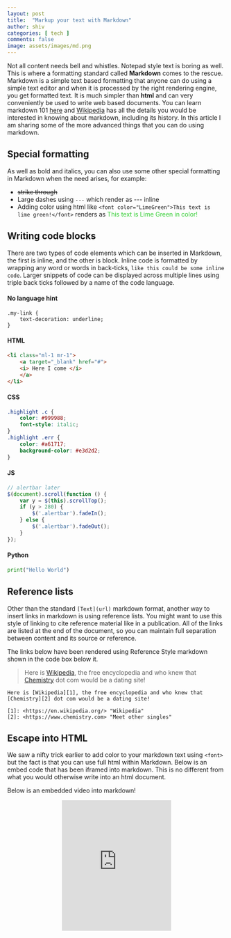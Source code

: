 ```yaml
---
layout: post
title:  "Markup your text with Markdown"
author: shiv
categories: [ tech ]
comments: false
image: assets/images/md.png
---
```

Not all content needs bell and whistles. Notepad style text is boring as well. This is where a formatting standard called **Markdown** comes to the rescue. Markdown is a simple text based formatting that anyone can do using a simple text editor and when it is processed by the right rendering engine, you get formatted text. It is much simpler than **html** and can very conveniently be used to write web based documents. You can learn markdown 101 [here](https://www.markdownguide.org/basic-syntax/) and [Wikipedia](https://en.wikipedia.org/wiki/Markdown) has all the details you would be interested in knowing about markdown, including its history. In this article I am sharing some of the more advanced things that you can do using markdown.


## Special formatting

As well as bold and italics, you can also use some other special formatting in Markdown when the need arises, for example:

+ ~~strike through~~
+ Large dashes using `---` which render as  --- inline
+ Adding color using html like `<font color="LimeGreen">This text is lime green!</font>` renders as <font color="LimeGreen">This text is Lime Green in color!</font>


## Writing code blocks

There are two types of code elements which can be inserted in Markdown, the first is inline, and the other is block. Inline code is formatted by wrapping any word or words in back-ticks, `like this could be some inline code`. Larger snippets of code can be displayed across multiple lines using triple back ticks followed by a name of the code language.

#### No language hint
```
.my-link {
    text-decoration: underline;
}
```

#### HTML

```html
<li class="ml-1 mr-1">
    <a target="_blank" href="#">
    <i> Here I come </i>
    </a>
</li>
```

#### CSS

```css
.highlight .c {
    color: #999988;
    font-style: italic; 
}
.highlight .err {
    color: #a61717;
    background-color: #e3d2d2; 
}
```

#### JS

```js
// alertbar later
$(document).scroll(function () {
    var y = $(this).scrollTop();
    if (y > 280) {
        $('.alertbar').fadeIn();
    } else {
        $('.alertbar').fadeOut();
    }
});
```

#### Python

```python
print("Hello World")
```

## Reference lists

Other than the standard `[Text](url)` markdown format, another way to insert links in markdown is using reference lists. You might want to use this style of linking to cite reference material like in a publication. All of the links are listed at the end of the document, so you can maintain full separation between content and its source or reference.

The links below have been rendered using Reference Style markdown shown in the code box below it.
> Here is [Wikipedia][1], the free encyclopedia and who knew that [Chemistry][2] dot com would be a dating site!

[1]: <https://en.wikipedia.org/> "Wikipedia"
[2]: <https://www.chemistry.com> "Meet other singles"

```
Here is [Wikipedia][1], the free encyclopedia and who knew that [Chemistry][2] dot com would be a dating site!

[1]: <https://en.wikipedia.org/> "Wikipedia"
[2]: <https://www.chemistry.com> "Meet other singles"
```


## Escape into HTML

We saw a nifty trick earlier to add color to your markdown text using `<font>` but the fact is that you can use full html within Markdown. Below is an embed code that has been iframed into markdown. This is no different from what you would otherwise write into an html document.

Below is an embedded video into markdown!

<p style="text-align:center"><iframe style="width:50%; height:300px" src="https://www.youtube.com/embed/P3RXtoYCW4M?rel=0&amp;showinfo=0" frameborder="0" allowfullscreen></iframe></p>